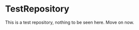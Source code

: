 TestRepository
==============

This is a test repository, nothing to be seen here. Move on now.  
 
 
   
     
   
             
 
 
  
  
  
  
 
 
 
 
  
 
 
